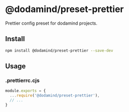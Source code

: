 # @dodamind/preset-prettier

Prettier config preset for dodamind projects.

## Install

```sh
npm install @dodamind/preset-prettier --save-dev
```
## Usage
### .prettierrc.cjs
```js
module.exports = {
  ...require('@dodamind/preset-prettier'),
  // ...
}
```
